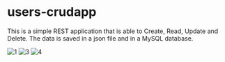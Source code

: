# users-crudapp

This is a simple REST application that is able to Create, Read, Update and Delete. The data is saved in a json file and in a MySQL database.


![1](https://user-images.githubusercontent.com/93218724/159517468-6d78dd80-b6cf-4ab8-8394-3e3b6ed0aa5b.png)
![3](https://user-images.githubusercontent.com/93218724/159517461-a329759d-c769-4393-9353-9349591cb53a.png)
![4](https://user-images.githubusercontent.com/93218724/159517465-aa1d4c1a-7f2e-4773-9baa-a561889951b9.png)

